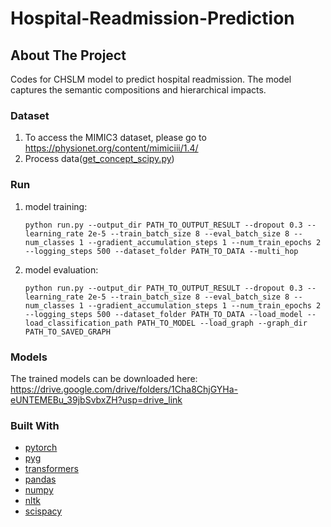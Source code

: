 # Hospital-Readmission-Prediction
## About The Project
Codes for CHSLM model to predict hospital readmission. The model captures the semantic compositions and hierarchical impacts.

### Dataset
1. To access the MIMIC3 dataset, please go to https://physionet.org/content/mimiciii/1.4/
2. Process data([get_concept_scipy.py](get_concept_scipy.py))


### Run
1. model training:
   ```
   python run.py --output_dir PATH_TO_OUTPUT_RESULT --dropout 0.3 --learning_rate 2e-5 --train_batch_size 8 --eval_batch_size 8 --num_classes 1 --gradient_accumulation_steps 1 --num_train_epochs 2 --logging_steps 500 --dataset_folder PATH_TO_DATA --multi_hop
   ```
3. model evaluation:
   ```
   python run.py --output_dir PATH_TO_OUTPUT_RESULT --dropout 0.3 --learning_rate 2e-5 --train_batch_size 8 --eval_batch_size 8 --num_classes 1 --gradient_accumulation_steps 1 --num_train_epochs 2 --logging_steps 500 --dataset_folder PATH_TO_DATA --load_model --load_classification_path PATH_TO_MODEL --load_graph --graph_dir PATH_TO_SAVED_GRAPH 
   ```

### Models
The trained models can be downloaded here: https://drive.google.com/drive/folders/1Cha8ChjGYHa-eUNTEMEBu_39jbSvbxZH?usp=drive_link

### Built With
* [pytorch](https://pytorch.org/)
* [pyg](https://pyg.org/)
* [transformers](https://huggingface.co/transformers/v4.7.0/installation.html)
* [pandas](https://pandas.pydata.org/)
* [numpy](https://numpy.org/)
* [nltk](https://www.nltk.org/)
* [scispacy](https://allenai.github.io/scispacy/)
